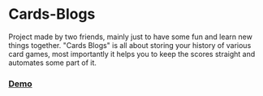 # Cards-Blogs

Project made by two friends, mainly just to have some fun and learn new things together. "Cards Blogs" is all about storing your history of various card games, most importantly it helps you to keep the scores straight and automates some part of it.

### [Demo](http://bijunee.tk/)

